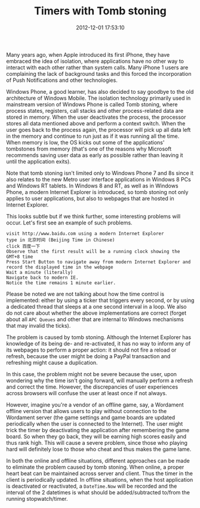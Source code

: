 ﻿---
date: 2012-12-01 17:53:10
title: Timers with Tomb stoning
layout: post
tags:
    - SILVERLIGHT
categories:
    - Dev
---

Many years ago, when Apple introduced its first iPhone, they have embraced the idea of isolation, where applications have no other way to interact with each other rather than system calls. Many iPhone 1 users are complaining the lack of background tasks and this forced the incorporation of Push Notifications and other technologies.

Windows Phone, a good learner, has also decided to say goodbye to the old architecture of Windows Mobile. The isolation technology primarily used in mainstream version of Windows Phone is called Tomb stoning, where process states, registers, call stacks and other process-related data are stored in memory. When the user deactivates the process, the processor stores all data mentioned above and perform a context switch. When the user goes back to the process again, the processor will pick up all data left in the memory and continue to run just as if it was running all the time. When memory is low, the OS kicks out some of the applications' tombstones from memory (that's one of the reasons why Microsoft recommends saving user data as early as possible rather than leaving it until the application exits).

Note that tomb stoning isn't limited only to Windows Phone 7 and 8s since it also relates to the new Metro user interface applications in Windows 8 PCs and Windows RT tablets. In Windows 8 and RT, as well as in Windows Phone, a modern Internet Explorer is introduced, so tomb stoning not only applies to user applications, but also to webpages that are hosted in Internet Explorer.

This looks subtle but if we think further, some interesting problems will occur. Let's first see an example of such problems.

    visit http://www.baidu.com using a modern Internet Explorer
    type in 北京时间 (Beijing Time in Chinese)
    click 百度一下
    Observe that the first result will be a running clock showing the GMT+8 time
    Press Start Button to navigate away from modern Internet Explorer and record the displayed time in the webpage
    Wait a minute (literally)
    Navigate back to modern IE.
    Notice the time remains 1 minute earlier.

Please be noted we are not talking about how the time control is implemented: either by using a ticker that triggers every second, or by using a dedicated thread that sleeps at a one second interval in a loop. We also do not care about whether the above implementations are correct (forget about all `APC Queues` and other that are internal to Windows mechanisms that may invalid the ticks).

The problem is caused by tomb stoning. Although the Internet Explorer has knowledge of its being de- and re-activated, it has no way to inform any of its webpages to perform a proper action: it should not fire a reload or refresh, because the user might be doing a PayPal transaction and refreshing might cause a duplication.

In this case, the problem might not be severe because the user, upon wondering why the time isn't going forward, will manually perform a refresh and correct the time. However, the discrepancies of user experiences across browsers will confuse the user at least once if not always.

However, imagine you're a vendor of an offline game, say, a Wordament offline version that allows users to play without connection to the Wordament server (the game settings and game boards are updated periodically when the user is connected to the Internet). The user might trick the timer by deactivating the application after remembering the game board. So when they go back, they will be earning high scores easily and thus rank high. This will cause a severe problem, since those who playing hard will definitely lose to those who cheat and thus makes the game lame.

In both the online and offline situations, different approaches can be made to eliminate the problem caused by tomb stoning. When online, a proper heart beat can be maintained across server and client. Thus the timer in the client is periodically updated. In offline situations, when the host application is deactivated or reactivated, a `DateTime.Now` will be recorded and the interval of the 2 datetimes is what should be added/subtracted to/from the running stopwatch/timer.
